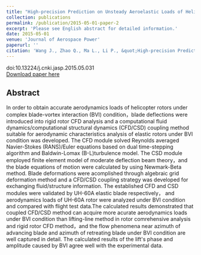 ```yaml
---
title: "High-precision Prediction on Unsteady Aeroelastic Loads of Helicopter Rotors under Blade-vortex Interaction Condition"
collection: publications
permalink: /publication/2015-05-01-paper-2
excerpt: 'Please see English abstract for detailed information.'
date: 2015-05-01
venue: 'Journal of Aerospace Power'
paperurl: ''
citation: 'Wang J., Zhao Q., Ma L., Li P., &quot;High-precision Prediction on Unsteady Aeroelastic Loads of Helicopter Rotors under Blade-vortex Interaction Condition&quot;, <i>Journal of Aerospace Power</i>, vol.30, no.5, p.1267-1274, 2015.'
---
```

doi:10.13224/j.cnki.jasp.2015.05.031  
[Download paper here](http://www.cnki.net/kcms/doi/10.13224/j.cnki.jasp.2015.05.031.html)

Abstract
--------
In order to obtain accurate aerodynamics loads of helicopter rotors under complex blade-vortex interaction (BVI) condition，blade deflections were introduced into rigid rotor CFD analysis and a computational fluid dynamics/computational structural dynamics (CFD/CSD) coupling method suitable for aerodynamic characteristics analysis of elastic rotors under BVI condition was developed. The CFD module solved Reynolds averaged Navier-Stokes (RANS)/Euler equations based on dual time-stepping algorithm and Baldwin-Lomax (B-L)turbulence model. The CSD module employed finite element model of moderate deflection beam theory，and the blade equations of motion were calculated by using Newmark-Beta method. Blade deformations were acomplished through algebraic grid deformation method and a CFD/CSD coupling strategy was developed for exchanging fluid/structure information. The established CFD and CSD modules were validated by UH-60A elastic blade respectively， and aerodynamics loads of UH-60A rotor were analyzed under BVI condition and compared with flight test data.The calculated results demonstrated that coupled CFD/CSD method can acquire more acurate aerodynamics loads under BVI condition than lifting-line method in rotor comrehensive analysis and rigid rotor CFD method，and the flow phenomena near azimuth of advancing blade and azimuth of retreating blade under BVI condition are well captured in detail. The calculated results of the lift's phase and amplitude caused by BVI agree well with the experimental data.